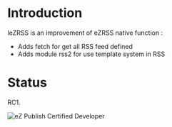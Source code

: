 Introduction
============
leZRSS is an improvement of eZRSS native function :

* Adds fetch for get all RSS feed defined
* Adds module rss2 for use template system in RSS

Status
======
RC1.

![eZ Publish Certified Developer](http://www.llaumgui.com/images/ezcertdev.png)
